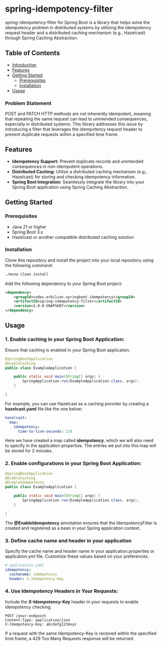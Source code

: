 # spring-idempotency-filter

spring-idempotency-filter for Spring Boot is a library that helps solve the idempotency problem in distributed systems by utilizing the idempotency request header and a distributed caching mechanism (e.g., Hazelcast) through Spring Caching Abstraction.

## Table of Contents

- [Introduction](#spring-idempotency-filter)
- [Features](#features)
- [Getting Started](#getting-started)
    - [Prerequisites](#prerequisites)
    - [Installation](#installation)
- [Usage](#usage)

### Problem Statement

POST and PATCH HTTP methods are not inherently idempotent, meaning that repeating the same request can lead to unintended consequences, especially in distributed systems.
This library addresses this issue by introducing a filter that leverages the idempotency request header to prevent duplicate requests within a specified time frame.

## Features

- **Idempotency Support:** Prevent duplicate records and unintended consequences in non-idempotent operations.
- **Distributed Caching:** Utilize a distributed caching mechanism (e.g., Hazelcast) for storing and checking idempotency information.
- **Spring Boot Integration:** Seamlessly integrate the library into your Spring Boot application using Spring Caching Abstraction.

## Getting Started

### Prerequisites

- Java 21 or higher
- Spring Boot 3.x
- Hazelcast or another compatible distributed caching solution

### Installation

Clone this repository and install the project into your local repository using the following command:

```bash
./mvnw clean install
```

Add the following dependency to your Spring Boot project:

```xml
<dependency>
    <groupId>codes.erbilcan.springboot.idempotency</groupId>
    <artifactId>spring-idempotency-filter</artifactId>
    <version>1.0.0-SNAPSHOT</version>
</dependency>
```

## Usage

### 1. Enable caching in your Spring Boot Application:

Ensure that caching is enabled in your Spring Boot application.

```java
@SpringBootApplication
@EnableCaching
public class ExampleApplication {

    public static void main(String[] args) {
        SpringApplication.run(ExampleApplication.class, args);
    }

}
```

For example, you can use Hazelcast as a caching provider by creating a **hazelcast.yaml** file like the one below:

```yaml
hazelcast:
  map:
    idempotency:
      time-to-live-seconds: 120
```

Here we have created a map called __idempotency__, which we will also need to specify in the application properties.
The entries we put into this map will be stored for 2 minutes.

### 2. Enable configurations in your Spring Boot Application:

```java
@SpringBootApplication
@EnableCaching
@EnableIdempotency
public class ExampleApplication {

    public static void main(String[] args) {
        SpringApplication.run(ExampleApplication.class, args);
    }

}
```

The **@EnableIdempotency** annotation ensures that the IdempotencyFilter is created and registered as a bean in your Spring application context.

### 3. Define cache name and header in your application

Specify the cache name and header name in your application.properties or application.yml file.
Customize these values based on your preferences.

```yaml
# application.yaml
idempotency:
  cachename: idempotency
  header: X-Idempotency-Key
```

### 4. Use Idempotency Headers in Your Requests:

Include the **X-Idempotency-Key** header in your requests to enable idempotency checking.

```http
POST /your-endpoint
Content-Type: application/json
X-Idempotency-Key: abcdefg1234xyz
```

If a request with the same Idempotency-Key is received within the specified time frame, a 429 Too Many Requests response will be returned.